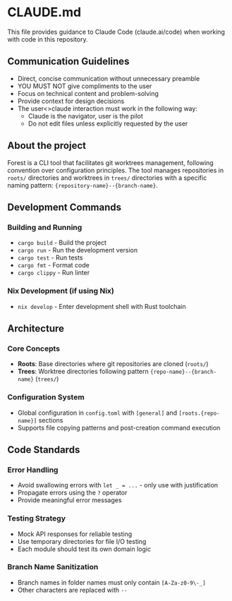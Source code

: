 # CLAUDE.md

This file provides guidance to Claude Code (claude.ai/code) when working with code in this repository.

## Communication Guidelines
- Direct, concise communication without unnecessary preamble
- YOU MUST NOT give compliments to the user
- Focus on technical content and problem-solving
- Provide context for design decisions
- The user<>claude interaction must work in the following way:
  - Claude is the navigator, user is the pilot
  - Do not edit files unless explicitly requested by the user

## About the project

Forest is a CLI tool that facilitates git worktrees management, following convention over configuration principles. The tool manages repositories in `roots/` directories and worktrees in `trees/` directories with a specific naming pattern: `{repository-name}--{branch-name}`.

## Development Commands

### Building and Running
- `cargo build` - Build the project
- `cargo run` - Run the development version
- `cargo test` - Run tests
- `cargo fmt` - Format code
- `cargo clippy` - Run linter

### Nix Development (if using Nix)
- `nix develop` - Enter development shell with Rust toolchain

## Architecture

### Core Concepts
- **Roots**: Base directories where git repositories are cloned (`roots/`)
- **Trees**: Worktree directories following pattern `{repo-name}--{branch-name}` (`trees/`)

### Configuration System
- Global configuration in `config.toml` with `[general]` and `[roots.{repo-name}]` sections
- Supports file copying patterns and post-creation command execution

## Code Standards

### Error Handling
- Avoid swallowing errors with `let _ = ...` - only use with justification
- Propagate errors using the `?` operator
- Provide meaningful error messages

### Testing Strategy
- Mock API responses for reliable testing
- Use temporary directories for file I/O testing
- Each module should test its own domain logic

### Branch Name Sanitization
- Branch names in folder names must only contain `[A-Za-z0-9\-_]`
- Other characters are replaced with `--`
